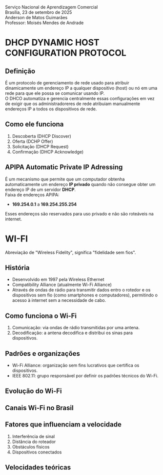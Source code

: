 Serviço Nacional de Aprendizagem Comercial  
Brasília, 23 de setembro de 2025  
Anderson de Matos Guimarães  
Professor: Moisés Mendes de Andrade

# DHCP DYNAMIC HOST CONFIGURATION PROTOCOL

## Definição

É um protocolo de gerenciamento de rede usado para atribuir dinamicamente um endereço IP a qualquer dispositivo (host) ou nó em uma rede para que ele possa se comunicar usando IP.  
O DHCO automatiza e gerencia centralmente essas configurações em vez de exigir que os administradoreres de rede atribuiam manualmente endereços IP a todos os dispositivos de rede.

## Como ele funciona

1. Descoberta (DHCP Discover)
2. Oferta (DCHP Offer)
3. Solicitação (DHCP Request)
4. Confirmação (DHCP Acknowledge)

## APIPA Automatic Private IP Adressing

É um mecanismo que permite que um computador obtenha automaticamente um endereço **IP privado** quando não consegue obter um endereço IP de um servidor **DHCP**.  
Faixa de endereços APIPA:
- **169.254.0.1** a **169.254.255.254**

Esses endereços são reservados para uso privado e não são roteáveis na internet.

# WI-FI

Abreviação de "Wireless Fidelity", significa "fidelidade sem fios".  

## História
- Desenvolvido em 1997 pela Wireless Ethernet
- Compatibility Alliance (atualmente Wi-Fi Alliance)
- Através de ondas de rádio para transmitir dados entro o rotedor e os dispositivos sem fio (como smartphones e computadores), permitindo o acesso à internet sem a necessidade de cabo.

## Como funciona o Wi-Fi
1. Comunicação: via ondas de rádio transmitidas por uma antena.
2. Decodificação: a antena decodifica e distribui os sinas para dispositivos.

## Padrões e organizações
- Wi-Fi Alliance: organização sem fins lucrativos que certifica os dispositivos.
- IEEE 802.11: grupo responsável por definir os padrões técnicos do Wi-Fi.

## Evolução do Wi-Fi

## Canais Wi-Fi no Brasil

## Fatores que influenciam a velocidade
1. Interferência de sinal
2. Distância do roteador
3. Obstáculos físicos
4. Dispositivos conectados

## Velocidades teóricas

